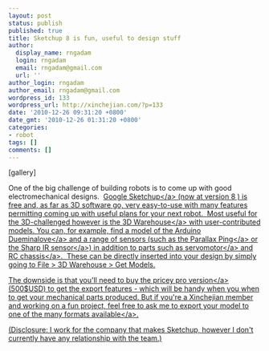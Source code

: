 ```yaml
---
layout: post
status: publish
published: true
title: Sketchup 8 is fun, useful to design stuff
author:
  display_name: rngadam
  login: rngadam
  email: rngadam@gmail.com
  url: ''
author_login: rngadam
author_email: rngadam@gmail.com
wordpress_id: 133
wordpress_url: http://xinchejian.com/?p=133
date: '2010-12-26 09:31:20 +0800'
date_gmt: '2010-12-26 01:31:20 +0800'
categories:
- robot
tags: []
comments: []
---
```

<p>[gallery]</p>
<p>One of the big challenge of building robots is to come up with good electromechanical designs. &nbsp;<a href="http:&#47;&#47;sketchup.google.com&#47;">Google Sketchup<&#47;a> (now at version 8 ) is free and, as far as 3D software go, very easy-to-use with many features permitting coming up with useful plans for your next robot. &nbsp;Most useful for the 3D-challenged however is the <a href="http:&#47;&#47;sketchup.google.com&#47;3dwarehouse&#47;">3D Warehouse<&#47;a> with user-contributed models. You can, for example, find a model of the <a href="http:&#47;&#47;sketchup.google.com&#47;3dwarehouse&#47;details?mid=65ebac1e83702f15bf5a7d4d00dbf624&amp;prevstart=0">Arduino Dueminalove<&#47;a> and a range of sensors (such as the <a href="http:&#47;&#47;sketchup.google.com&#47;3dwarehouse&#47;details?mid=b66a105deff26b3912d769db18b928d7&amp;prevstart=0">Parallax Ping<&#47;a> or the <a href="http:&#47;&#47;sketchup.google.com&#47;3dwarehouse&#47;details?mid=266adab594bd3d2bd7053d86bc3efcb6&amp;ct=mdrm&amp;prevstart=0">Sharp IR sensor<&#47;a>) in addition to parts such as&nbsp;<a href="http:&#47;&#47;sketchup.google.com&#47;3dwarehouse&#47;details?mid=6bab44cbd8a82b7e80c73b110d74d94f&amp;prevstart=0">servomotor<&#47;a> and <a href="http:&#47;&#47;sketchup.google.com&#47;3dwarehouse&#47;details?mid=72d4244540e81c671d9826a79afd9186&amp;prevstart=0">RC chassis<&#47;a>. &nbsp;These can be directly inserted into your design by simply going to File > 3D Warehouse > Get Models.</p>
<p>The downside is that you'll need to buy the <a href="http:&#47;&#47;sketchup.google.com&#47;product&#47;gsup.html">pricey pro version<&#47;a> (500$USD) to get the export features - which will be handy when you when to get your mechanical parts produced. But if you're a Xinchejian member and working on a fun project, feel free to ask me to export your model to one of the <a href="http:&#47;&#47;sketchup.google.com&#47;support&#47;bin&#47;answer.py?hl=en&amp;answer=36203">many formats available<&#47;a>.</p>
<p>(Disclosure: I work for the company that makes Sketchup, however I don't currently have any relationship with the team.)</p>
